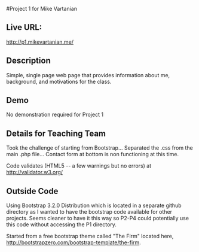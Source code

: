 #Project 1 for Mike Vartanian

## Live URL:
<http://p1.mikevartanian.me/>

## Description
Simple, single page web page that provides information about me, background, and motivations for the class.

## Demo
No demonstration required for Project 1

## Details for Teaching Team

Took the challenge of starting from Bootstrap... Separated the .css from the main .php file... Contact form at bottom is non functioning at this time.

Code validates (HTML5 -- a few warnings but no errors) at http://validator.w3.org/

## Outside Code

Using Bootstrap 3.2.0 Distribution which is located in a separate github directory as I wanted to have the bootstrap code available for other projects. Seems cleaner to have it this way so P2-P4 could potentially use this code without accessing the P1 directory.

Started from a free bootstrap theme called "The Firm" located here, http://bootstrapzero.com/bootstrap-template/the-firm.

